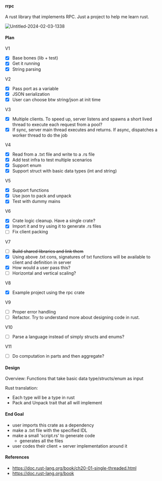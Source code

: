 #### rrpc

A rust library that implements RPC. Just a project to help me learn rust.

![Untitled-2024-02-03-1338](https://github.com/InfiniteVerma/rrpc/assets/45547198/52d11371-482c-4d4c-8d77-d03cb7d5b8a4)


#### Plan

V1
 - [x] Base bones (lib + test)
 - [x] Get it running
 - [x] String parsing

V2
 - [x] Pass port as a variable
 - [x] JSON serialization
 - [x] User can choose btw string/json at init time

V3
 - [x] Multiple clients. To speed up, server listens and spawns a short lived thread to execute each request from a pool?
 - [x] If sync, server main thread executes and returns. If async, dispatches a worker thread to do the job

V4
 - [x] Read from a .txt file and write to a .rs file
 - [x] Add test infra to test multiple scenarios
 - [x] Support enum
 - [x] Support struct with basic data types (int and string)

V5
 - [x] Support functions
 - [x] Use json to pack and unpack
 - [x] Test with dummy mains

V6
 - [x] Crate logic cleanup. Have a single crate?
 - [x] Import it and try using it to generate .rs files
 - [ ] Fix client packing

V7
 - [ ] ~~Build shared libraries and link them~~
 - [x] Using above .txt cons, signatures of txt functions will be available to client and definition in server
 - [x] How would a user pass this?
 - [ ] Horizontal and vertical scaling?

V8
 - [x] Example project using the rpc crate

V9
 - [ ] Proper error handling
 - [ ] Refactor. Try to understand more about designing code in rust.

V10
 - [ ] Parse a language instead of simply structs and enums?

V11
 - [ ] Do computation in parts and then aggregate?

#### Design

Overview: Functions that take basic data type/structs/enum as input

Rust translation:
 - Each type will be a type in rust
 - Pack and Unpack trait that all will implement

#### End Goal

 - user imports this crate as a dependency
 - make a .txt file with the specified IDL
 - make a small 'script.rs' to generate code
   - generates all the files
 - user codes their client + server implementation around it

#### References
 - https://doc.rust-lang.org/book/ch20-01-single-threaded.html
 - https://doc.rust-lang.org/book
